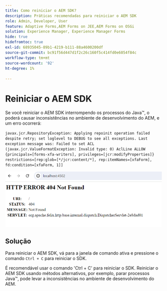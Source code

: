 ```yaml
---
title: Como reiniciar o AEM SDK?
description: Práticas recomendadas para reiniciar o AEM SDK
role: Admin, Developer, User
feature: Adaptive Forms,AEM Forms on JEE,AEM Forms on OSGi
solution: Experience Manager, Experience Manager Forms
hide: true
hidefromtoc: true
exl-id: 68935045-89b1-4219-b111-88a4600200df
source-git-commit: bc91f56d447d1f2c26c160f5c414fd0e6054f84c
workflow-type: tm+mt
source-wordcount: '92'
ht-degree: 1%

---
```


# Reiniciar o AEM SDK

Se você reiniciar o AEM SDK interrompendo os processos do Java™, o poderá causar inconsistências no ambiente de desenvolvimento do AEM, e um erro ocorrerá:

`javax.jcr.RepositoryException: Applying repoinit operation failed despite retry; set loglevel to DEBUG to see all exceptions. Last exception message was: Failed to set ACL (javax.jcr.ValueFormatException: Invalid type: 0) AclLine ALLOW {principals=[forms-xfa-writers], privileges=[jcr:modifyProperties]} restrictions=[rep:glob=[*/jcr:content/*], rep:itemNames=[xfaForm], fd:condition=[xfaForm, 1]]`

![Reiniciar-aem-sdk-erro](/help/forms/using/assets/restart-sdk-error.png)

## Solução

Para reiniciar o AEM SDK, vá para a janela de comando ativa e pressione o comando `Ctrl + C` para reiniciar o SDK.

É recomendável usar o comando &#39;Ctrl + C&#39; para reiniciar o SDK. Reiniciar o AEM SDK usando métodos alternativos, por exemplo, parar processos Java™, pode levar a inconsistências no ambiente de desenvolvimento do AEM.
